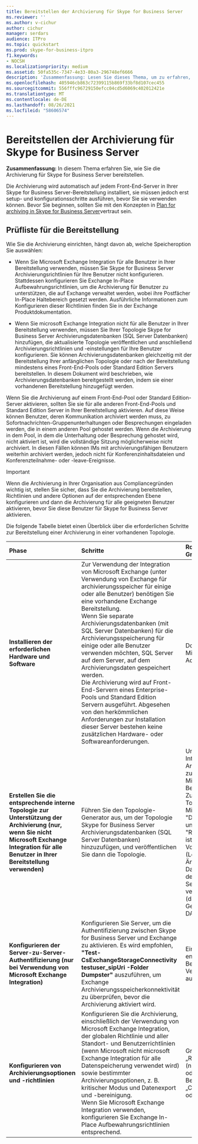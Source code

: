 ```yaml
---
title: Bereitstellen der Archivierung für Skype for Business Server
ms.reviewer: ''
ms.author: v-cichur
author: cichur
manager: serdars
audience: ITPro
ms.topic: quickstart
ms.prod: skype-for-business-itpro
f1.keywords:
- NOCSH
ms.localizationpriority: medium
ms.assetid: 50fa535c-7347-4e33-80a3-296748ef6666
description: 'Zusammenfassung: Lesen Sie dieses Thema, um zu erfahren, wie Sie die Archivierung für Skype for Business Server bereitstellen.'
ms.openlocfilehash: 405946cb863c72399115b869f33bf8d107cec455
ms.sourcegitcommit: 556fffc96729150efcc04cd5d6069c402012421e
ms.translationtype: MT
ms.contentlocale: de-DE
ms.lasthandoff: 08/26/2021
ms.locfileid: "58606574"
---
```

# <a name="deploy-archiving-for-skype-for-business-server"></a>Bereitstellen der Archivierung für Skype for Business Server
 
**Zusammenfassung:** In diesem Thema erfahren Sie, wie Sie die Archivierung für Skype for Business Server bereitstellen.
  
Die Archivierung wird automatisch auf jedem Front-End-Server in Ihrer Skype for Business Server-Bereitstellung installiert, sie müssen jedoch erst setup- und konfigurationsschritte ausführen, bevor Sie sie verwenden können. Bevor Sie beginnen, sollten Sie mit den Konzepten in [Plan for archiving in Skype for Business Server](../../plan-your-deployment/archiving/archiving.md)vertraut sein.
  
## <a name="deployment-checklist"></a>Prüfliste für die Bereitstellung

Wie Sie die Archivierung einrichten, hängt davon ab, welche Speicheroption Sie auswählen: 
  
- Wenn Sie Microsoft Exchange Integration für alle Benutzer in Ihrer Bereitstellung verwenden, müssen Sie Skype for Business Server Archivierungsrichtlinien für Ihre Benutzer nicht konfigurieren. Stattdessen konfigurieren Sie Exchange In-Place Aufbewahrungsrichtlinien, um die Archivierung für Benutzer zu unterstützen, die auf Exchange verwaltet werden, wobei ihre Postfächer In-Place Haltebereich gesetzt werden. Ausführliche Informationen zum Konfigurieren dieser Richtlinien finden Sie in der Exchange Produktdokumentation.
    
- Wenn Sie microsoft Exchange Integration nicht für alle Benutzer in Ihrer Bereitstellung verwenden, müssen Sie Ihrer Topologie Skype for Business Server Archivierungsdatenbanken (SQL Server Datenbanken) hinzufügen, die aktualisierte Topologie veröffentlichen und anschließend Archivierungsrichtlinien und -einstellungen für Ihre Benutzer konfigurieren. Sie können Archivierungsdatenbanken gleichzeitig mit der Bereitstellung Ihrer anfänglichen Topologie oder nach der Bereitstellung mindestens eines Front-End-Pools oder Standard Edition Servers bereitstellen. In diesem Dokument wird beschrieben, wie Archivierungsdatenbanken bereitgestellt werden, indem sie einer vorhandenen Bereitstellung hinzugefügt werden.
    
Wenn Sie die Archivierung auf einem Front-End-Pool oder Standard Edition-Server aktivieren, sollten Sie sie für alle anderen Front-End-Pools und Standard Edition Server in Ihrer Bereitstellung aktivieren. Auf diese Weise können Benutzer, deren Kommunikation archiviert werden muss, zu Sofortnachrichten-Gruppenunterhaltungen oder Besprechungen eingeladen werden, die in einem anderen Pool gehostet werden. Wenn die Archivierung in dem Pool, in dem die Unterhaltung oder Besprechung gehostet wird, nicht aktiviert ist, wird die vollständige Sitzung möglicherweise nicht archiviert. In diesen Fällen können IMs mit archivierungsfähigen Benutzern weiterhin archiviert werden, jedoch nicht für Konferenzinhaltsdateien und Konferenzteilnahme- oder -leave-Ereignisse.
  
> [!IMPORTANT]
> Wenn die Archivierung in Ihrer Organisation aus Compliancegründen wichtig ist, stellen Sie sicher, dass Sie die Archivierung bereitstellen, Richtlinien und andere Optionen auf der entsprechenden Ebene konfigurieren und dann die Archivierung für alle geeigneten Benutzer aktivieren, bevor Sie diese Benutzer für Skype for Business Server aktivieren. 
  
Die folgende Tabelle bietet einen Überblick über die erforderlichen Schritte zur Bereitstellung einer Archivierung in einer vorhandenen Topologie.
  
|**Phase**|**Schritte**|**Rollen und Gruppenmitgliedschaften**|**Dokumentation**|
|:-----|:-----|:-----|:-----|
|**Installieren der erforderlichen Hardware und Software** <br/> |Zur Verwendung der Integration von Microsoft Exchange (unter Verwendung von Exchange für archivierungsspeicher für einige oder alle Benutzer) benötigen Sie eine vorhandene Exchange Bereitstellung.  <br/> Wenn Sie separate Archivierungsdatenbanken (mit SQL Server Datenbanken) für die Archivierungsspeicherung für einige oder alle Benutzer verwenden möchten, SQL Server auf dem Server, auf dem Archivierungsdaten gespeichert werden.  <br/> Die Archivierung wird auf Front-End-Servern eines Enterprise-Pools und Standard Edition Servern ausgeführt. Abgesehen von den herkömmlichen Anforderungen zur Installation dieser Server bestehen keine zusätzlichen Hardware- oder Softwareanforderungen.  <br/> |Domänenbenutzer, der Mitglied der lokalen Administratorgruppe ist.  <br/> |[Serveranforderungen für Skype for Business Server 2015](../../plan-your-deployment/requirements-for-your-environment/server-requirements.md) <br/> [Umweltanforderungen für Skype for Business Server 2015](../../plan-your-deployment/requirements-for-your-environment/environmental-requirements.md) <br/>  [Plan zur Integration von Skype for Business mit Exchange Server](../../plan-your-deployment/integrate-with-exchange/integrate-with-exchange.md) <br/>[Systemanforderungen für Skype for Business Server 2019](../../../SfBServer2019/plan/system-requirements.md) |
|**Erstellen Sie die entsprechende interne Topologie zur Unterstützung der Archivierung (nur, wenn Sie nicht Microsoft Exchange Integration für alle Benutzer in Ihrer Bereitstellung verwenden)** <br/> |Führen Sie den Topologie-Generator aus, um der Topologie Skype for Business Server Archivierungsdatenbanken (SQL Server Datenbanken) hinzuzufügen, und veröffentlichen Sie dann die Topologie.  <br/> |Um eine Topologie zum Integrieren von Archivierungsdatenbanken zu definieren, ein Konto, das Mitglied der lokalen Benutzergruppe ist.  <br/> Zum Veröffentlichen der Topologie ein Konto, das Mitglied der Gruppe "Domänenadministratoren" und "RTCUniversalServerAdmins" ist und über Vollzugriffsberechtigungen (Lese-/Schreibzugriff/Änderung) für die Dateifreigabe verfügt, die für den Skype for Business Server Dateispeicher verwendet werden soll (damit der Topologie-Generator die erforderlichen DACLs konfigurieren kann).  <br/> |[Hinzufügen von Archivierungsdatenbanken zu einer vorhandenen Bereitstellung in Skype for Business Server](add-archiving-databases.md) <br/> |
|**Konfigurieren der Server-zu-Server-Authentifizierung (nur bei Verwendung von Microsoft Exchange Integration)** <br/> |Konfigurieren Sie Server, um die Authentifizierung zwischen Skype for Business Server und Exchange zu aktivieren. Es wird empfohlen, **"Test-CsExchangeStorageConnectivity testuser_sipUri -Folder Dumpster"** auszuführen, um Exchange Archivierungsspeicherkonnektivität zu überprüfen, bevor die Archivierung aktiviert wird. <br/> |Ein Konto mit den entsprechenden Berechtigungen zum Verwalten von Zertifikaten auf den Servern.  <br/> |Verwalten der Server-zu-Server-Authentifizierung  <br/> |
|**Konfigurieren von Archivierungsoptionen und -richtlinien** <br/> |Konfigurieren Sie die Archivierung, einschließlich der Verwendung von Microsoft Exchange Integration, der globalen Richtlinie und aller Standort- und Benutzerrichtlinien (wenn Microsoft nicht microsoft Exchange Integration für alle Datenspeicherung verwendet wird) sowie bestimmter Archivierungsoptionen, z. B. kritischer Modus und Datenexport und -bereinigung.  <br/> Wenn Sie Microsoft Exchange Integration verwenden, konfigurieren Sie Exchange In-Place Aufbewahrungsrichtlinien entsprechend.  <br/> |Gruppe „RTCUniversalServerAdmins“ (nur Windows PowerShell) oder Zuweisung von Benutzern zur Rolle „CSArchivingAdministrator“ oder „CSAdministrator“  <br/> |[Konfigurieren von Archivierungsoptionen für Skype for Business Server](configure-archiving-options.md) <br/> Exchange Produktdokumentation (bei Verwendung von Microsoft Exchange Integration).  <br/> |
   


